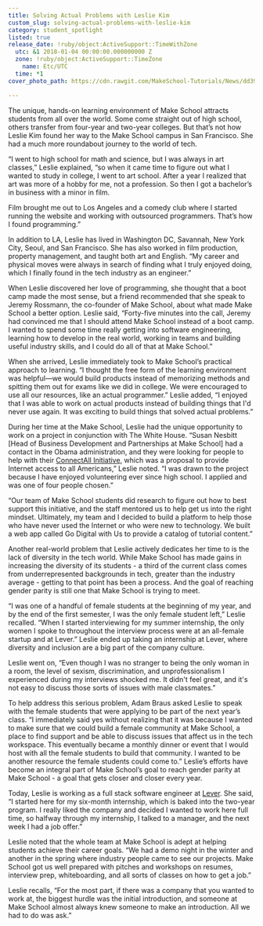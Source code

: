 ```yaml
---
title: Solving Actual Problems with Leslie Kim
custom_slug: solving-actual-problems-with-leslie-kim
category: student_spotlight
listed: true
release_date: !ruby/object:ActiveSupport::TimeWithZone
  utc: &1 2018-01-04 00:00:00.000000000 Z
  zone: !ruby/object:ActiveSupport::TimeZone
    name: Etc/UTC
  time: *1
cover_photo_path: https://cdn.rawgit.com/MakeSchool-Tutorials/News/dd3952301dfab41cb0dac6da6f6e301242c2f5fa//b50d7f59-ffdb-403f-80f2-918f887c7dfd/cover_photo.jpeg

---
```

The unique, hands-on learning environment of Make School attracts students from all over the world. Some come straight out of high school, others transfer from four-year and two-year colleges. But that’s not how Leslie Kim found her way to the Make School campus in San Francisco. She had a much more roundabout journey to the world of tech.

“I went to high school for math and science, but I was always in art classes,” Leslie explained, “so when it came time to figure out what I wanted to study in college, I went to art school. After a year I realized that art was more of a hobby for me, not a profession. So then I got a bachelor’s in business with a minor in film. 

Film brought me out to Los Angeles and a comedy club where I started running the website and working with outsourced programmers. That’s how I found programming.”

In addition to LA, Leslie has lived in Washington DC, Savannah, New York City, Seoul, and San Francisco. She has also worked in film production, property management, and taught both art and English. “My career and physical moves were always in search of finding what I truly enjoyed doing, which I finally found in the tech industry as an engineer.”

When Leslie discovered her love of programming, she thought that a boot camp made the most sense, but a friend recommended that she speak to Jeremy Rossmann, the co-founder of Make School, about what made Make School a better option. Leslie said, “Forty-five minutes into the call, Jeremy had convinced me that I should attend Make School instead of a boot camp. I wanted to spend some time really getting into software engineering, learning how to develop in the real world, working in teams and building useful industry skills, and I could do all of that at Make School.”

When she arrived, Leslie immediately took to Make School’s practical approach to learning. “I thought the free form of the learning environment was helpful―we would build products instead of memorizing methods and spitting them out for exams like we did in college. We were encouraged to use all our resources, like an actual programmer.” Leslie added, “I enjoyed that I was able to work on actual products instead of building things that I'd never use again. It was exciting to build things that solved actual problems.”

During her time at the Make School, Leslie had the unique opportunity to work on a project in conjunction with The White House. “Susan Nesbitt [Head of Business Development and Partnerships at Make School] had a contact in the Obama administration, and they were looking for people to help with their [ConnectAll Initiative](https://obamawhitehouse.archives.gov/the-press-office/2016/03/09/fact-sheet-president-obama-announces-connectall-initiative), which was a proposal to provide Internet access to all Americans,” Leslie noted. “I was drawn to the project because I have enjoyed volunteering ever since high school. I applied and was one of four people chosen.”

“Our team of Make School students did research to figure out how to best support this initiative, and the staff mentored us to help get us into the right mindset. Ultimately, my team and I decided to build a platform to help those who have never used the Internet or who were new to technology. We built a web app called Go Digital with Us to provide a catalog of tutorial content.”

Another real-world problem that Leslie actively dedicates her time to is the lack of diversity in the tech world. While Make School has made gains in increasing the diversity of its students - a third of the current class comes from underrepresented backgrounds in tech, greater than the industry average - getting to that point has been a process. And the goal of reaching gender parity is still one that Make School is trying to meet.

“I was one of a handful of female students at the beginning of my year, and by the end of the first semester, I was the only female student left,” Leslie recalled. “When I started interviewing for my summer internship, the only women I spoke to throughout the interview process were at an all-female startup and at Lever.” Leslie ended up taking an internship at Lever, where diversity and inclusion are a big part of the company culture. 

Leslie went on, “Even though I was no stranger to being the only woman in a room, the level of sexism, discrimination, and unprofessionalism I experienced during my interviews shocked me. It didn't feel great, and it's not easy to discuss those sorts of issues with male classmates.”

To help address this serious problem, Adam Braus asked Leslie to speak with the female students that were applying to be part of the next year’s class. “I immediately said yes without realizing that it was because I wanted to make sure that we could build a female community at Make School, a place to find support and be able to discuss issues that affect us in the tech workspace. This eventually became a monthly dinner or event that I would host with all the female students to build that community. I wanted to be another resource the female students could come to.” Leslie’s efforts have become an integral part of Make School’s goal to reach gender parity at Make School - a goal that gets closer and closer every year.

Today, Leslie is working as a full stack software engineer at [Lever](https://www.lever.co/). She said, “I started here for my six-month internship, which is baked into the two-year program. I really liked the company and decided I wanted to work here full time, so halfway through my internship, I talked to a manager, and the next week I had a job offer.”

Leslie noted that the whole team at Make School is adept at helping students achieve their career goals. “We had a demo night in the winter and another in the spring where industry people came to see our projects. Make School got us well prepared with pitches and workshops on resumes, interview prep, whiteboarding, and all sorts of classes on how to get a job.” 

Leslie recalls, “For the most part, if there was a company that you wanted to work at, the biggest hurdle was the initial introduction, and someone at Make School almost always knew someone to make an introduction. All we had to do was ask.”